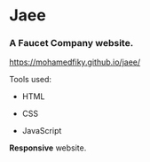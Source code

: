 # Jaee

### A Faucet Company website.

https://mohamedfiky.github.io/jaee/

Tools used: 

- HTML

- CSS

- JavaScript

**Responsive** website.
